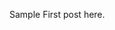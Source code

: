 <!--
.. title: Sample Post
.. slug: sample-post-link-url
.. date: 2019-09-12 15:29:40 UTC
.. tags: 
.. category: 
.. link: 
.. description: Sample Post Description
.. type: text
-->

Sample First post here.

